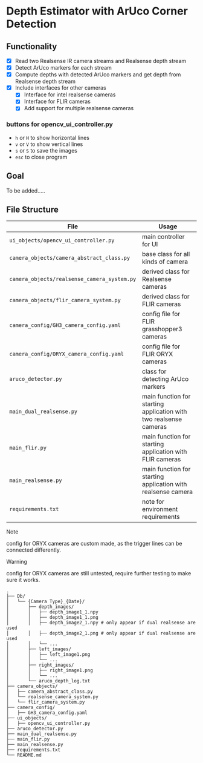 # Depth Estimator with ArUco Corner Detection

## Functionality
- [x] Read two Realsense IR camera streams and Realsense depth stream
- [x] Detect ArUco markers for each stream
- [x] Compute depths with detected ArUco markers and get depth from Realsense depth stream
- [x] Include interfaces for other cameras
    - [x] Interface for intel realsense cameras
    - [x] Interface for FLIR cameras
    - [x] Add support for multiple realsense cameras

### buttons for opencv_ui_controller.py

- `h` or `H` to show horizontal lines
- `v` or `V` to show vertical lines
- `s` or `S` to save the images
- `esc` to close program

## Goal

To be added.....

## File Structure

| File | Usage |
| --- | --- |
| `ui_objects/opencv_ui_controller.py` | main controller for UI |
| `camera_objects/camera_abstract_class.py` | base class for all kinds of camera |
| `camera_objects/realsense_camera_system.py` | derived class for Realsense cameras |
| `camera_objects/flir_camera_system.py` | derived class for FLIR cameras |
| `camera_config/GH3_camera_config.yaml` | config file for FLIR grasshopper3 cameras |
| `camera_config/ORYX_camera_config.yaml` | config file for FLIR ORYX cameras |
| `aruco_detector.py` | class for detecting ArUco markers |
| `main_dual_realsense.py` | main function for starting application with two realsense cameras |
| `main_flir.py` | main function for starting application with FLIR cameras |
| `main_realsense.py` | main function for starting application with realsense camera |
| `requirements.txt` | note for environment requirements |

> [!NOTE]
> config for ORYX cameras are custom made, as the trigger lines can be connected differently.

> [!WARNING]
> config for ORYX cameras are still untested, require further testing to make sure it works.

```
.
├── Db/
│   └── {Camera Type}_{Date}/
│       ├── depth_images/
│       │   ├── depth_image1_1.npy
│       │   ├── depth_image1_1.png
│       │   ├── depth_image2_1.npy # only appear if dual realsense are used
│       │   ├── depth_image2_1.png # only appear if dual realsense are used
│       │   └── ...
│       ├── left_images/
│       │   ├── left_image1.png
│       │   └── ...
│       ├── right_images/
│       │   ├── right_image1.png
│       │   └── ...
│       └── aruco_depth_log.txt
├── camera_objects/
│   ├── camera_abstract_class.py
│   └── realsense_camera_system.py
│   └── flir_camera_system.py
├── camera_config/
│   ├── GH3_camera_config.yaml
├── ui_objects/
│   ├── opencv_ui_controller.py
├── aruco_detector.py
├── main_dual_realsense.py
├── main_flir.py
├── main_realsense.py
├── requirements.txt
└── README.md
```